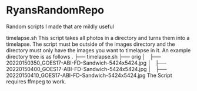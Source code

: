 # RyansRandomRepo
Random scripts I made that are mildly useful

timelapse.sh
       This script takes all photos in a directory and turns them into a timelapse. The script must be outside of the images directory and the directory must only have the images you want to timelapse in it. An example directory tree is as follows
              .
              ├── timelapse.sh
              ├── orig
              │   ├── 20220150350_GOES17-ABI-FD-Sandwich-5424x5424.jpg
              │   ├── 20220150400_GOES17-ABI-FD-Sandwich-5424x5424.jpg
              │   ├── 20220150410_GOES17-ABI-FD-Sandwich-5424x5424.jpg
       The Script requires ffmpeg to work.
